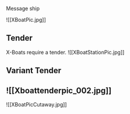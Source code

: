 Message ship

![[XBoatPic.jpg]]
## Tender
X-Boats require a tender.
![[XBoatStationPic.jpg]]

## Variant Tender
![[Xboattenderpic_002.jpg]]
---
![[XBoatPicCutaway.jpg]]